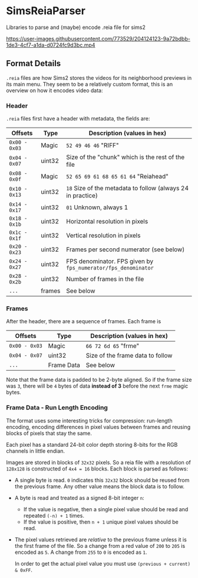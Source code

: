 # SimsReiaParser
Libraries to parse and (maybe) encode .reia file for sims2

https://user-images.githubusercontent.com/773529/204124123-9a72bdbb-1de3-4cf7-a1da-d0724fc9d3bc.mp4

## Format Details

`.reia` files are how Sims2 stores the videos for its neighborhood previews in
its main menu. They seem to be a relatively custom format, this is an overview
on how it encodes video data:

### Header

`.reia` files first have a header with metadata, the fields are:


| Offsets       | Type   | Description (values in hex)                                   |
|---------------|--------|---------------------------------------------------------------|
| `0x00 - 0x03` | Magic  | `52 49 46 46` "RIFF"                                          |
| `0x04 - 0x07` | uint32 | Size of the "chunk" which is the rest of the file             |
| `0x08 - 0x0f` | Magic  | `52 65 69 61 68 65 61 64` "Reiahead"                          |
| `0x10 - 0x13` | uint32 | `18` Size of the metadata to follow (always 24 in practice)   |
| `0x14 - 0x17` | uint32 | `01` Unknown, always 1                                        |
| `0x18 - 0x1b` | uint32 | Horizontal resolution in pixels                               |
| `0x1c - 0x1f` | uint32 | Vertical resolution in pixels                                 |
| `0x20 - 0x23` | uint32 | Frames per second numerator (see below)                       |
| `0x24 - 0x27` | uint32 | FPS denominator. FPS given by `fps_numerator/fps_denominator` |
| `0x28 - 0x2b` | uint32 | Number of frames in the file                                  |
| `...`         | frames | See below                                                     |

### Frames

After the header, there are a sequence of frames. Each frame is 

| Offsets       | Type       | Description (values in hex)      |
|---------------|------------|----------------------------------|
| `0x00 - 0x03` | Magic      | `66 72 6d 65` "frme"             |
| `0x04 - 0x07` | uint32     | Size of the frame data to follow |
| `...`         | Frame Data | See below                        |

Note that the frame data is padded to be 2-byte aligned. So if the frame size
was `3`, there will be `4` bytes of data **instead of 3** before the next
`frme` magic bytes.

### Frame Data - Run Length Encoding

The format uses some interesting tricks for compression: run-length encoding,
encoding differences in pixel values between frames and reusing blocks of pixels
that stay the same.

Each pixel has a standard 24-bit color depth storing 8-bits for the RGB channels
in little endian.

Images are stored in blocks of `32x32` pixels. So a reia file with a resolution
of `128x128` is constructed of `4x4 = 16` blocks. Each block is parsed as
follows:

* A single byte is read. `0` indicates this `32x32` block should be reused from
  the previous frame. Any other value means the block data is to follow.

* A byte is read and treated as a signed 8-bit integer `n`:
    - If the value is negative, then a single pixel value should be read and
      repeated `(-n) + 1` times.
    - If the value is positive, then `n + 1` unique pixel values should be read.

* The pixel values retrieved are *relative* to the previous frame unless it is
  the first frame of the file. So a change from a red value of `200` to `205` is
  encoded as `5`. A change from `255` to `0` is encoded as `1`.
  
  In order to get the actual pixel value you must use `(previous + current) & 0xFF`.
